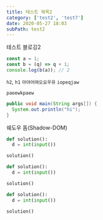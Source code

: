```yaml
---
title: 테스트 제목2
category: ['test2', 'test7']
date: 2020-05-27 18:03
subPath: test2
---
```


테스트 블로깅2

```javascript
const a = 1;
const b = (q) => q + 1;
console.log(b(a)); // 2
```

`h2`, `h1`
`아야어여오요우유`
`iopeqjaw`

`paoewkpaew`

```java
public void main(String args[]) {
  System.out.println("hi");
}
```

쉐도우 돔(Shadow-DOM)

```python
def solution():
  d = int(input())

solution()
```

```python
def solution():
  d = int(input())

solution()
```

```python
def solution():
  d = int(input())

solution()
```
